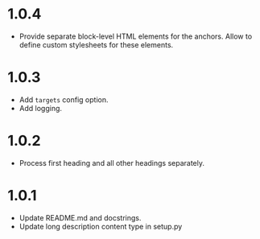 # 1.0.4

* Provide separate block-level HTML elements for the anchors. Allow to define custom stylesheets for these elements.

# 1.0.3

* Add `targets` config option.
* Add logging.

# 1.0.2

* Process first heading and all other headings separately.

# 1.0.1

* Update README.md and docstrings.
* Update long description content type in setup.py
